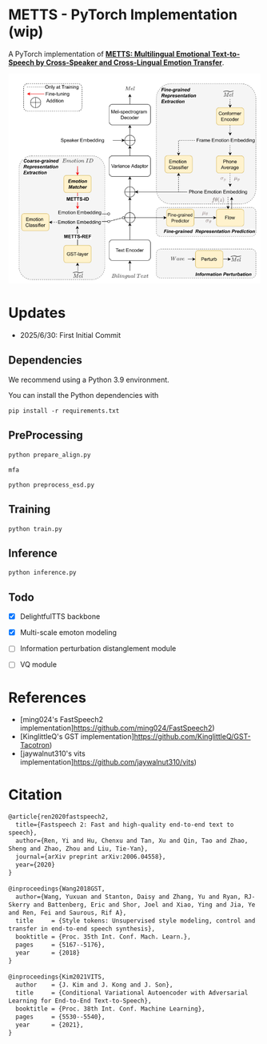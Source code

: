 # METTS - PyTorch Implementation (wip)

A PyTorch implementation of [**METTS: Multilingual Emotional Text-to-Speech by Cross-Speaker and Cross-Lingual Emotion Transfer**](https://ieeexplore.ieee.org/document/10423864). 


![](./img/model.png)

# Updates
- 2025/6/30: First Initial Commit

## Dependencies
We recommend using a Python 3.9 environment.

You can install the Python dependencies with
```
pip install -r requirements.txt
```

## PreProcessing
```
python prepare_align.py
```
```
mfa
```
```
python preprocess_esd.py
```

## Training
```
python train.py
```

## Inference
```
python inference.py
```

## Todo

- [x] DelightfulTTS backbone
- [x] Multi-scale emoton modeling

- [ ] Information perturbation distanglement module
- [ ] VQ module

# References
- [ming024's FastSpeech2 implementation]https://github.com/ming024/FastSpeech2)
- [KinglittleQ's GST implementation]https://github.com/KinglittleQ/GST-Tacotron)
- [jaywalnut310's vits implementation]https://github.com/jaywalnut310/vits)

# Citation
```
@article{ren2020fastspeech2,
  title={Fastspeech 2: Fast and high-quality end-to-end text to speech},
  author={Ren, Yi and Hu, Chenxu and Tan, Xu and Qin, Tao and Zhao, Sheng and Zhao, Zhou and Liu, Tie-Yan},
  journal={arXiv preprint arXiv:2006.04558},
  year={2020}
}

@inproceedings{Wang2018GST,
  author={Wang, Yuxuan and Stanton, Daisy and Zhang, Yu and Ryan, RJ-Skerry and Battenberg, Eric and Shor, Joel and Xiao, Ying and Jia, Ye and Ren, Fei and Saurous, Rif A},
  title     = {Style tokens: Unsupervised style modeling, control and transfer in end-to-end speech synthesis},
  booktitle = {Proc. 35th Int. Conf. Mach. Learn.},
  pages     = {5167--5176},
  year      = {2018}
}

@inproceedings{Kim2021VITS,
  author    = {J. Kim and J. Kong and J. Son},
  title     = {Conditional Variational Autoencoder with Adversarial Learning for End-to-End Text-to-Speech},
  booktitle = {Proc. 38th Int. Conf. Machine Learning},
  pages     = {5530--5540},
  year      = {2021},
}